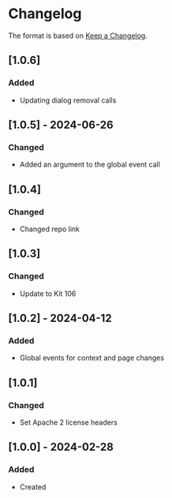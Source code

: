 # Changelog
The format is based on [Keep a Changelog](https://keepachangelog.com/en/1.0.0/).

## [1.0.6]
### Added
- Updating dialog removal calls

## [1.0.5] - 2024-06-26
### Changed
- Added an argument to the global event call

## [1.0.4]
### Changed
- Changed repo link

## [1.0.3]
### Changed
- Update to Kit 106

## [1.0.2] - 2024-04-12
### Added
- Global events for context and page changes

## [1.0.1]
### Changed
- Set Apache 2 license headers

## [1.0.0] - 2024-02-28
### Added
- Created
